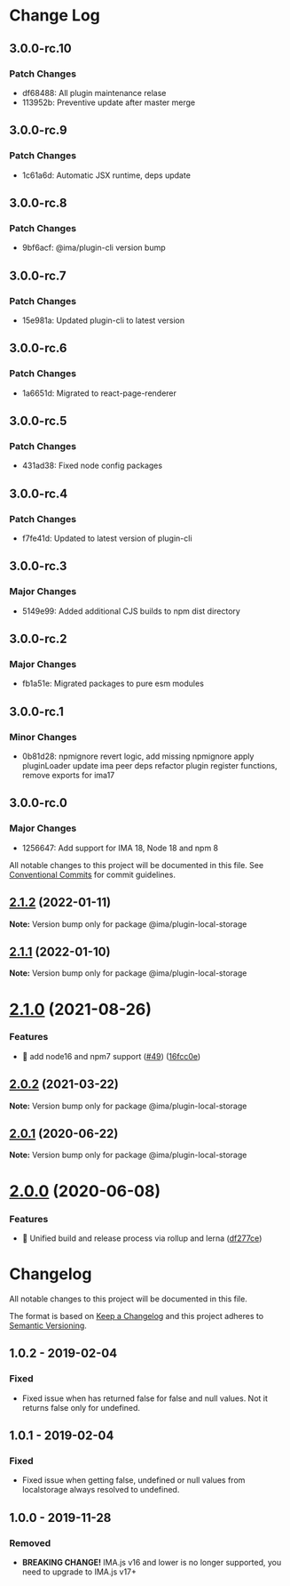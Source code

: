 # Change Log

## 3.0.0-rc.10

### Patch Changes

- df68488: All plugin maintenance relase
- 113952b: Preventive update after master merge

## 3.0.0-rc.9

### Patch Changes

- 1c61a6d: Automatic JSX runtime, deps update

## 3.0.0-rc.8

### Patch Changes

- 9bf6acf: @ima/plugin-cli version bump

## 3.0.0-rc.7

### Patch Changes

- 15e981a: Updated plugin-cli to latest version

## 3.0.0-rc.6

### Patch Changes

- 1a6651d: Migrated to react-page-renderer

## 3.0.0-rc.5

### Patch Changes

- 431ad38: Fixed node config packages

## 3.0.0-rc.4

### Patch Changes

- f7fe41d: Updated to latest version of plugin-cli

## 3.0.0-rc.3

### Major Changes

- 5149e99: Added additional CJS builds to npm dist directory

## 3.0.0-rc.2

### Major Changes

- fb1a51e: Migrated packages to pure esm modules

## 3.0.0-rc.1

### Minor Changes

- 0b81d28: npmignore revert logic, add missing npmignore
  apply pluginLoader
  update ima peer deps
  refactor plugin register functions, remove exports for ima17

## 3.0.0-rc.0

### Major Changes

- 1256647: Add support for IMA 18, Node 18 and npm 8

All notable changes to this project will be documented in this file.
See [Conventional Commits](https://conventionalcommits.org) for commit guidelines.

## [2.1.2](https://github.com/seznam/IMA.js-plugins/compare/@ima/plugin-local-storage@2.1.1...@ima/plugin-local-storage@2.1.2) (2022-01-11)

**Note:** Version bump only for package @ima/plugin-local-storage

## [2.1.1](https://github.com/seznam/IMA.js-plugins/compare/@ima/plugin-local-storage@2.1.0...@ima/plugin-local-storage@2.1.1) (2022-01-10)

**Note:** Version bump only for package @ima/plugin-local-storage

# [2.1.0](https://github.com/seznam/IMA.js-plugins/compare/@ima/plugin-local-storage@2.0.2...@ima/plugin-local-storage@2.1.0) (2021-08-26)

### Features

- 🎸 add node16 and npm7 support ([#49](https://github.com/seznam/IMA.js-plugins/issues/49)) ([16fcc0e](https://github.com/seznam/IMA.js-plugins/commit/16fcc0eab73da5651171d110100e5a5ec9cbdcf1))

## [2.0.2](https://github.com/seznam/IMA.js-plugins/compare/@ima/plugin-local-storage@2.0.1...@ima/plugin-local-storage@2.0.2) (2021-03-22)

**Note:** Version bump only for package @ima/plugin-local-storage

## [2.0.1](https://github.com/seznam/IMA.js-plugins/compare/@ima/plugin-local-storage@2.0.0...@ima/plugin-local-storage@2.0.1) (2020-06-22)

**Note:** Version bump only for package @ima/plugin-local-storage

# [2.0.0](https://github.com/seznam/IMA.js-plugins/compare/@ima/plugin-local-storage@1.0.2...@ima/plugin-local-storage@2.0.0) (2020-06-08)

### Features

- 🎸 Unified build and release process via rollup and lerna ([df277ce](https://github.com/seznam/IMA.js-plugins/commit/df277ce5bae0cacc9c5b4d6957bdc786ac9cf571))

# Changelog

All notable changes to this project will be documented in this file.

The format is based on [Keep a Changelog](http://keepachangelog.com/en/1.0.0/)
and this project adheres to [Semantic Versioning](http://semver.org/spec/v2.0.0.html).

## 1.0.2 - 2019-02-04

### Fixed

- Fixed issue when has returned false for false and null values. Not it returns false only for undefined.

## 1.0.1 - 2019-02-04

### Fixed

- Fixed issue when getting false, undefined or null values from localstorage always resolved to undefined.

## 1.0.0 - 2019-11-28

### Removed

- **BREAKING CHANGE!** IMA.js v16 and lower is no longer supported, you need to upgrade to IMA.js v17+
